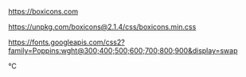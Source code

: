 https://boxicons.com

https://unpkg.com/boxicons@2.1.4/css/boxicons.min.css

https://fonts.googleapis.com/css2?family=Poppins:wght@300;400;500;600;700;800;900&display=swap

°C
